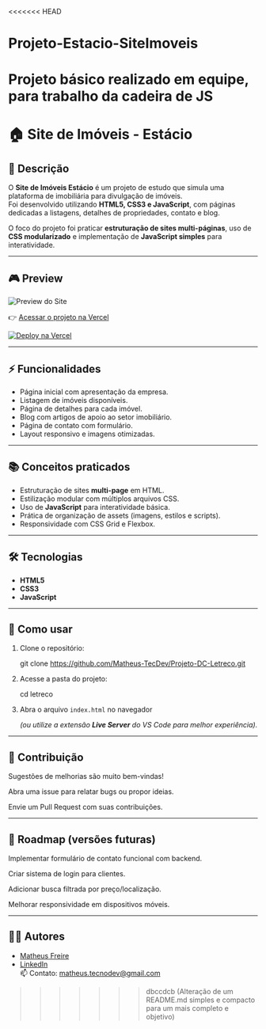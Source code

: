 <<<<<<< HEAD
# Projeto-Estacio-SiteImoveis
Projeto básico realizado em equipe, para trabalho da cadeira de JS
=======
# 🏠 Site de Imóveis - Estácio

## 📖 Descrição

O **Site de Imóveis Estácio** é um projeto de estudo que simula uma plataforma de imobiliária para divulgação de imóveis.  
Foi desenvolvido utilizando **HTML5, CSS3 e JavaScript**, com páginas dedicadas a listagens, detalhes de propriedades, contato e blog.  

O foco do projeto foi praticar **estruturação de sites multi-páginas**, uso de **CSS modularizado** e implementação de **JavaScript simples** para interatividade.  

---

## 🎮 Preview  

![Preview do Site](./Trabalho%20Html%20Vendas%20De%20Imovéis/imagens/preview.png)

👉 [Acessar o projeto na Vercel](https://projeto-estacio-site-imoveis.vercel.app/)

[![Deploy na Vercel](https://vercel.com/button)](https://projeto-estacio-site-imoveis.vercel.app/)

---

## ⚡ Funcionalidades

- Página inicial com apresentação da empresa.  
- Listagem de imóveis disponíveis.  
- Página de detalhes para cada imóvel.  
- Blog com artigos de apoio ao setor imobiliário.  
- Página de contato com formulário.  
- Layout responsivo e imagens otimizadas.  

---

## 📚 Conceitos praticados

- Estruturação de sites **multi-page** em HTML.  
- Estilização modular com múltiplos arquivos CSS.  
- Uso de **JavaScript** para interatividade básica.  
- Prática de organização de assets (imagens, estilos e scripts).  
- Responsividade com CSS Grid e Flexbox.  

---

## 🛠️ Tecnologias

- **HTML5**  
- **CSS3**  
- **JavaScript** 

---


## 🚀 Como usar

1. Clone o repositório:

    git clone https://github.com/Matheus-TecDev/Projeto-DC-Letreco.git

    
2. Acesse a pasta do projeto:
    
    cd letreco

    
3. Abra o arquivo `index.html` no navegador
    
    *(ou utilize a extensão **Live Server** do VS Code para melhor experiência).*
    

---

## 🤝 Contribuição
Sugestões de melhorias são muito bem-vindas!

Abra uma issue para relatar bugs ou propor ideias.

Envie um Pull Request com suas contribuições.

---

## 📌 Roadmap (versões futuras)
Implementar formulário de contato funcional com backend.

Criar sistema de login para clientes.

Adicionar busca filtrada por preço/localização.

Melhorar responsividade em dispositivos móveis.

---

## 👨‍💻 Autores

- [Matheus Freire](https://github.com/Matheus-TecDev)  
- [LinkedIn](https://www.linkedin.com/in/matheus-freire-martins-da-costa-318622376/)  
📫 Contato: matheus.tecnodev@gmail.com
>>>>>>> dbccdcb (Alteração de um README.md simples e compacto para um mais completo e objetivo)
